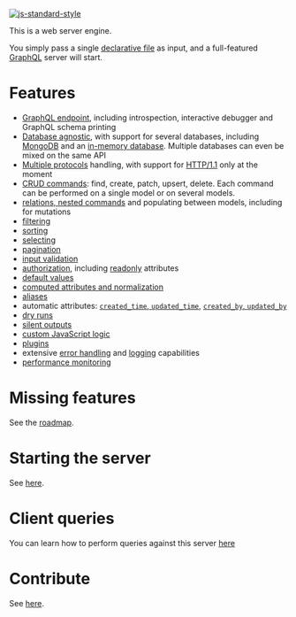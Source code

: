 [![js-standard-style](https://cdn.rawgit.com/feross/standard/master/badge.svg)](https://github.com/feross/standard)

This is a web server engine.

You simply pass a single [declarative file](docs/schema.md) as input, and a
full-featured [GraphQL](http://graphql.org/) server will start.

# Features

  - [GraphQL endpoint](docs/graphql.md#client-queries),
    including introspection, interactive debugger and GraphQL schema printing
  - [Database agnostic](docs/databases.md), with support for several databases,
    including [MongoDB](docs/mongodb.md) and an
    [in-memory database](docs/memory_db.md).
    Multiple databases can even be mixed on the same API
  - [Multiple protocols](docs/protocols.md) handling, with support for
    [HTTP/1.1](docs/http.md) only at the moment
  - [CRUD commands](docs/graphql.md#read-queries):
    find, create, patch, upsert, delete.
    Each command can be performed on a single model or on several models.
  - [relations, nested commands](docs/relations.md)
    and populating between models, including for mutations
  - [filtering](docs/filtering.md)
  - [sorting](docs/sorting.md)
  - [selecting](docs/selecting.md)
  - [pagination](docs/pagination.md)
  - [input validation](docs/validation.md#data-validation)
  - [authorization](docs/authorization.md), including
    [readonly](docs/authorization.md#readonly-attributes) attributes
  - [default values](docs/default.md)
  - [computed attributes and normalization](docs/transformation.md)
  - [aliases](docs/compatibility.md#aliases)
  - automatic attributes:
    [`created_time`, `updated_time`](docs/plugins.md#timestamps),
    [`created_by`, `updated_by`](docs/plugins.md#model-authors)
  - [dry runs](docs/dryrun.md)
  - [silent outputs](docs/silent.md)
  - [custom JavaScript logic](docs/functions.md)
  - [plugins](docs/plugins.md)
  - extensive [error handling](docs/error.md) and
    [logging](docs/events.md#logging) capabilities
  - [performance monitoring](docs/performance.md#performance-monitoring)

# Missing features

See the [roadmap](ROADMAP.md).

# Starting the server

See [here](docs/usage.md).

# Client queries

You can learn how to perform queries against this server [here](docs/graphql.md)

# Contribute

See [here](CONTRIBUTING.md).
